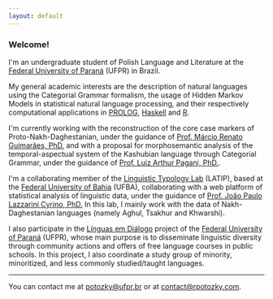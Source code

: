 ```yaml
---
layout: default
---
```


### Welcome!

I'm an undergraduate student of Polish Language and Literature at the [Federal University of Paraná](https://www.ufpr.br/) (UFPR) in Brazil.

My general academic interests are the description of natural languages using the Categorial Grammar formalism, the usage of Hidden Markov Models in statistical natural language processing, and their respectively computational applications in [PROLOG](https://www.swi-prolog.org/), [Haskell](https://www.haskell.org/) and [R](https://www.r-project.org/). 

I'm currently working with the reconstruction of the core case markers of Proto-Nakh-Daghestanian, under the guidance of [Prof. Márcio Renato Guimarães, PhD.](http://lattes.cnpq.br/7033965161751390) and with a proposal for morphosemantic analysis of the temporal-aspectual system of the Kashubian language through Categorial Grammar, under the guidance of [Prof. Luiz Arthur Pagani, PhD.](http://lattes.cnpq.br/1041571580677752).

I'm a collaborating member of the [Linguistic Typology Lab](http://latip.com.br/) (LATIP), based at the [Federal University of Bahia](https://www.ufba.br/) (UFBA), collaborating with a web platform of statistical analysis of linguistic data, under the guidance of [Prof. João Paulo Lazzarini Cyrino, PhD.](http://lattes.cnpq.br/0607604801534336) In this lab, I mainly work with the data of Nakh-Daghestanian languages (namely Aghul, Tsakhur and Khwarshi).

I also participate in the [Línguas em Diálogo](https://linguasemdialogo.info/) project of the [Federal University of Paraná](https://www.ufpr.br/) (UFPR), whose main purpose is to disseminate linguistic diversity through community actions and offers of free language courses in public schools. In this project, I also coordinate a study group of minority, minoritized, and less commonly studied/taught languages.


----

You can contact me at [potozky@ufpr.br](mailto:potozky@ufpr.br) or at [contact@rpotozky.com](mailto:contact@rpotozky.com).
